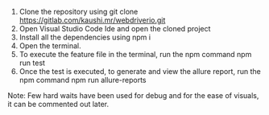 1) Clone the repository using git clone https://gitlab.com/kaushi.mr/webdriverio.git
2) Open Visual Studio Code Ide and open the cloned project
3) Install all the dependencies using npm i
4) Open the terminal.
5) To execute the feature file in the terminal, run the npm command
npm run test
6) Once the test is executed, to generate and view the allure report, run the npm command 
npm run allure-reports


Note: Few hard waits have been used for debug and for the ease of visuals, it can be commented out later.

